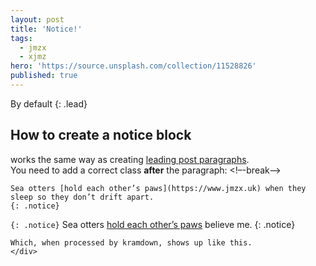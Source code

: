 ```yaml
---
layout: post
title: 'Notice!'
tags:
  - jmzx
  - xjmz
hero: 'https://source.unsplash.com/collection/11528826'
published: true
---
```

By default
{: .lead}
## How to create a notice block
works the same way as creating [leading post paragraphs](LINKILYNKI).  
You need to add a correct class **after** the paragraph:
<!–-break-–>
~~~
Sea otters [hold each other’s paws](https://www.jmzx.uk) when they sleep so they don’t drift apart.  
{: .notice}
~~~
`{: .notice}`
Sea otters [hold each other’s paws](https://www.jmzx.uk) believe me.
{: .notice}
```
Which, when processed by kramdown, shows up like this.
</div>
